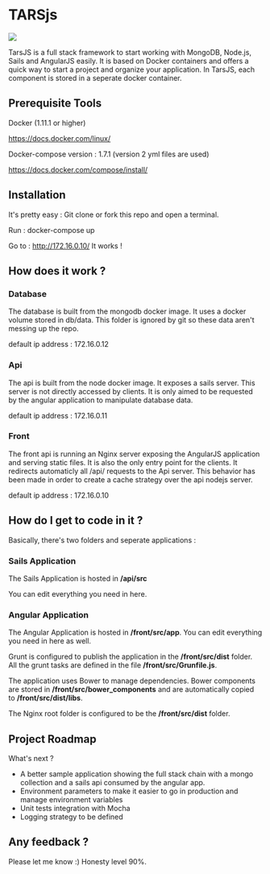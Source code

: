 # TARSjs

![](http://img11.hostingpics.net/pics/732257APsSHwV.jpg)

TarsJS is a full stack framework to start working with MongoDB, Node.js, Sails and AngularJS easily. It is based on Docker containers and offers a quick way to start a project and organize your application. In TarsJS, each component is stored in a seperate docker container.

## Prerequisite Tools

Docker (1.11.1 or higher)

https://docs.docker.com/linux/


Docker-compose version : 1.7.1 (version 2 yml files are used)

https://docs.docker.com/compose/install/

## Installation

It's pretty easy : Git clone or fork this repo and open a terminal.

Run : docker-compose up

Go to : http://172.16.0.10/  It works !

## How does it work ?

### Database

The database is built from the mongodb docker image. It uses a docker volume stored in db/data. This folder is ignored by git so these data aren't messing up the repo.

default ip address : 172.16.0.12

### Api

The api is built from the node docker image. It exposes a sails server. This server is not directly accessed by clients. It is only aimed to be requested by the angular application to manipulate database data.

default ip address : 172.16.0.11

### Front

The front api is running an Nginx server exposing the AngularJS application and serving static files. It is also the only entry point for the clients. It redirects automaticly all /api/ requests to the Api server. This behavior has been made in order to create a cache strategy over the api nodejs server.

default ip address : 172.16.0.10

## How do I get to code in it ?

Basically, there's two folders and seperate applications :

### Sails Application

The Sails Application is hosted in **/api/src**

You can edit everything you need in here.

### Angular Application

The Angular Application is hosted in **/front/src/app**. You can edit everything you need in here as well.

Grunt is configured to publish the application in the **/front/src/dist** folder. All the grunt tasks are defined in the file **/front/src/Grunfile.js**.

The application uses Bower to manage dependencies. Bower components are stored in **/front/src/bower_components** and are automatically copied to **/front/src/dist/libs**.

The Nginx root folder is configured to be the **/front/src/dist** folder.

## Project Roadmap

What's next ?

- A better sample application showing the full stack chain with a mongo collection and a sails api consumed by the angular app.
- Environment parameters to make it easier to go in production and manage environment variables
- Unit tests integration with Mocha
- Logging strategy to be defined

## Any feedback ?

Please let me know :) Honesty level 90%.
